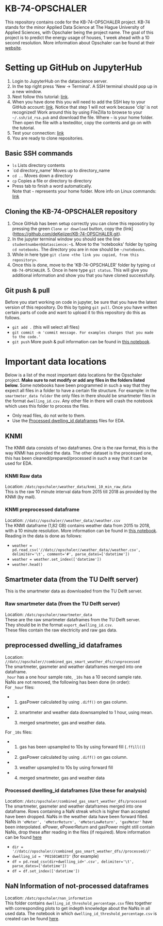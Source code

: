 # KB-74-OPSCHALER
This repository contains code for the KB-74-OPSCHALER project. KB-74 stands for the minor Applied Data Science at The Hague University of Applied Sciences, with Opschaler being the project name. The goal of this project is to predict the energy usage of houses, 1 week ahead with a 10 second resolution. More information about Opschaler can be found at their [website](http://www.opschaler.nl/). 

# Setting up GitHub on JupyterHub
1. Login to JupyterHub on the datascience server. 
2. In the top right press 'New -> Terminal'. A SSH terminal should pop up in a new window. 
3. Next follow this tutorial: [link](https://help.github.com/articles/generating-a-new-ssh-key-and-adding-it-to-the-ssh-agent). 
4. When you have done this you will need to add the SSH key to your GitHub account: [link](https://help.github.com/articles/adding-a-new-ssh-key-to-your-github-account). Notice that step 1 will not work because 'clip' is not recognized! Work around this by using FileZilla to browse to your `~/.ssh/id_rsa.pub` and download the file. Where `~` is your home folder. Then open the file with a texteditor, copy the contents and go on with the tutorial.
5. Test your connection: [link](https://help.github.com/articles/testing-your-ssh-connection/)
6. You are ready to clone repositories.

## Basic SSH commands
* `ls` Lists directory contents
* `cd directory_name' Moves up to directory_name
* `cd ..` Moves down a directory
* `cp` Copies a file or directory to directory
* Press tab to finish a word automatically.  
Note that `~` represents your home folder. 
More info on Linux commands: [link](https://1.bp.blogspot.com/-Y9rBRKuT0wA/VrJ7xwjdVjI/AAAAAAAAh2k/sdrCyf7nLbo/s1600/linux-reference-bg-invert-1.png)


## Cloning the KB-74-OPSCHALER repository
1. Once GitHub has been setup correctly you can clone this reposotiry by pressing the green `Clone or download` button, copy the (link](https://github.com/deKeijzer/KB-74-OPSCHALER.git). 
2. In the jupyter terminal window you should see the line `studentnumber@datascience:~$`. Move to the 'notebooks' folder by typing `cd notebooks`. The directory you are in now should be `~/notebooks`. 
3. While in here type `git clone <the link you copied, from this repository>`. 
4. Once this is done, move to the 'KB-74-OPSCHALER' folder by typing `cd KB-74-OPSCHALER`. 5. Once in here type `git status`. This will give you additional information and show you that you have cloned successfully. 

## Git push & pull
Before you start working on code in jupyter, be sure that you have the latest version of this repository. Do this by typing `git pull`. Once you have written certain parts of code and want to upload it to this repository do this as follows.
* `git add .` (this will select all files)
* `git commit -m 'commit message. For examples changes that you made to the code.'`
* `git push`
More push & pull information can be found in [this notebook](https://github.com/deKeijzer/KB-74-OPSCHALER/blob/master/GitHub%20push%20%26%20pull%20tutorial.ipynb).

# Important data locations
Below is a list of the most important data locations for the Opschaler project. <b>Make sure to not modify or add any files in the folders listed below.</b> Some notebooks have been programmed in such a way that they expect all files in a folder to have a certain file structure. For example: in the `smartmeter_data folder` the only files in there should be smartmeter files in the format `dwelling_id.csv`. Any other file in there will crash the notebook which uses this folder to process the files.  
* Only read files, do not write to them.
* Use the [Processed dwelling_id dataframes](https://github.com/deKeijzer/KB-74-OPSCHALER/blob/master/README.md#processed-dwelling_id-dataframes) files for EDA.


## KNMI
The KNMI data consists of two dataframes. One is the raw format, this is the way KNMI has provided the data. The other dataset is the processed one, this has been cleaned/prepared/processed in such a way that it can be used for EDA.

### KNMI Raw data
Location: `/datc/opschaler/weather_data/knmi_10_min_raw_data`  
This is the raw 10 minute interval data from 2015 till 2018 as provided by the KNMI (by mail).

### KNMI preprocessed dataframe
Location: `//datc//opschaler//weather_data//weather.csv`  
The KNMI dataframe (1,82 GB) contains weather data from 2015 to 2018, with a 10 minute resolution.
More information can be found in [this notebook](https://github.com/deKeijzer/KB-74-OPSCHALER/blob/master/Personal_folders/Brian/KNMI/2.KNMI_high_resolution_cleaning_df.ipynb).  
Reading in the data is done as follows:  
* `weather = pd.read_csv('//datc//opschaler//weather_data//weather.csv', delimiter='\t', comment='#', parse_dates=['datetime'])`   
* `weather = weather.set_index(['datetime'])`  
* `weather.head()`  

## Smartmeter data (from the TU Delft server)
This is the smartmeter data as downloaded from the TU Delft server.  

### Raw smartmeter data (from the TU Delft server)
Location: `/datc/opschaler/smartmeter_data`  
These are the raw smartmeter dataframes from the TU Delft server.  
They should be in the format `export_dwelling_id.csv`.  
These files contain the raw electricity and raw gas data.  

## preprocessed dwelling_id dataframes
Location: `//datc//opschaler//combined_gas_smart_weather_dfs//unprocessed`  
The smartmeter, gasmeter and weather dataframes merged into one dataframe.  
`_hour` has a one hour sample rate, `_10s` has a 10 second sample rate.  
NaNs are not removed, the following has been done (in order):  
For `_hour` files:  
* 1. gasPower calculated by using `.diff()` on gas column.  
* 2. smartmeter and weather data downsampled to 1 hour, using mean.  
* 3. merged smartmeter, gas and weather data.  
  
For `_10s` files:  
* 1. gas has been upsampled to 10s by using forward fill (`.ffill()`)  
* 2. gasPower calculated by using `.diff()` on gas column.  
* 3. weather upsampled to 10s by using forward fill  
* 4. merged smartmeter, gas and weather data  

### Processed dwelling_id dataframes (Use these for analysis)
Location: `/datc/opschaler/combined_gas_smart_weather_dfs/processed`  
The smartmeter, gasmeter and weather dataframes merged into one dataframe.
Rows containing a NaN streak which is higher than accepted have been dropped.
NaNs in the weather data have been forward filled.
NaNs in `'eMeter', 'eMeterReturn', 'eMeterLowReturn', 'gasMeter'` have been interpolated.
ePower, ePowerReturn and gasPower might still contain NaNs, drop these after reading in the files (if required).
More information can be found [here](https://github.com/deKeijzer/KB-74-OPSCHALER/blob/master/Personal_folders/Brian/Data_preperation/loading_combining_smart_gas_weather_generalized.ipynb)  
* `dir = '//datc//opschaler//combined_gas_smart_weather_dfs//processed//'`
* `dwelling_id = 'P01S01W0373'` (for example)
* `df = pd.read_csv(dir+dwelling_id+'.csv', delimiter='\t', parse_dates=['datetime'])`
* `df = df.set_index(['datetime'])`

## NaN Information of not-processed dataframes
Location: `/datc/opschaler/nan_information`  
This folder contains `dwelling_id_threshold_percentage.csv` files together with corresponding plots to get indepth knowledge about the NaNs in all used data.
The notebook in which `dwelling_id_threshold_percentage.csv` is created can be found [here](https://github.com/deKeijzer/KB-74-OPSCHALER/blob/master/Personal_folders/Brian/Data_preperation/df_NaN_checker.ipynb).
